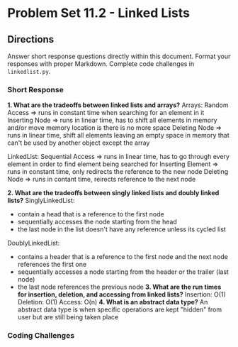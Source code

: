 # Problem Set 11.2 - Linked Lists

## Directions
Answer short response questions directly within this document. Format your responses with proper Markdown. Complete code challenges in `linkedlist.py`.

### Short Response
**1. What are the tradeoffs between linked lists and arrays?**
  Arrays:
  Random Access => runs in constant time when searching for an element in it
  Inserting Node => runs in linear time, has to shift all elements in memory and/or move memory location is there is no more space
  Deleting Node => runs in linear time, shift all elements leaving an empty space in memory that can't be used by another object except the array
  
  LinkedList:
  Sequential Access => runs in linear time, has to go through every element in order to find element being searched for
  Inserting Element => runs in constant time, only redirects the reference to the new node
  Deleting Node => runs in contant time, reirects reference to the next node 

**2. What are the tradeoffs between singly linked lists and doubly linked lists?**
SinglyLinkedList:
  * contain a head that is a reference to the first node
  * sequentially accesses the node starting from the head 
  * the last node in the list doesn't have any reference unless its cycled list
  
DoublyLinkedList:
  * contains a header that is a reference to the first node and the next node references the first one
  * sequentially accesses a node starting from the header or the trailer (last node)
  * the last node references the previous node 
**3. What are the run times for insertion, deletion, and accessing from linked lists?**
Insertion: O(1) 
Deletion: O(1)
Access: O(n)
**4. What is an abstract data type?**
An abstract data type is when specific operations are kept "hidden" from user but are still being taken place 

### Coding Challenges

